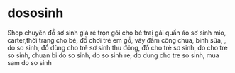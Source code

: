 dososinh
========

Shop chuyên đồ sơ sinh giá rẻ trọn gói cho bé trai gái quần áo sơ sinh mio, carter,thời trang cho bé, đồ chơi trẻ em gỗ, váy đầm công chúa, bình sữa, , do so sinh, đồ dùng cho trẻ sơ sinh thu đông, đồ cho trẻ sơ sinh, do cho tre so sinh, chuan bi do so sinh, do so sinh re, do dung cho tre so sinh, mua sam do so sinh
